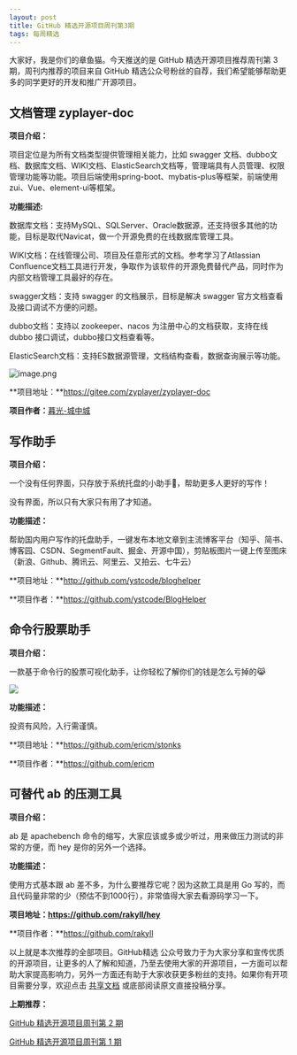 ```yaml
---
layout: post
title: GitHub 精选开源项目周刊第3期
tags: 每周精选
---
```


大家好，我是你们的章鱼猫。今天推送的是 GitHub 精选开源项目推荐周刊第 3 期，周刊内推荐的项目来自 GitHub 精选公众号粉丝的自荐，我们希望能够帮助更多的同学更好的开发和推广开源项目。

## 文档管理 zyplayer-doc
**项目介绍：**

项目定位是为所有文档类型提供管理相关能力，比如 swagger 文档、dubbo文档、数据库文档、WIKI文档、ElasticSearch文档等，管理端具有人员管理、权限管理功能等功能。项目后端使用spring-boot、mybatis-plus等框架，前端使用zui、Vue、element-ui等框架。

**功能描述:**

数据库文档：支持MySQL、SQLServer、Oracle数据源，还支持很多其他的功能，目标是取代Navicat，做一个开源免费的在线数据库管理工具。

WIKI文档：在线管理公司、项目及任意形式的文档。参考学习了Atlassian Confluence文档工具进行开发，争取作为该软件的开源免费替代产品，同时作为内部文档管理工具最好的存在。

swagger文档：支持 swagger 的文档展示，目标是解决 swagger 官方文档查看及接口调试不方便的问题。

dubbo文档：支持以 zookeeper、nacos 为注册中心的文档获取，支持在线 dubbo 接口调试，dubbo接口文档查看等。

ElasticSearch文档：支持ES数据源管理，文档结构查看，数据查询展示等功能。

![image.png](https://cdn.nlark.com/yuque/0/2020/png/1285879/1589017756158-2086278e-2528-4dbc-ad93-e549f7b557d2.png)

**项目地址：**https://gitee.com/zyplayer/zyplayer-doc

**项目作者：**[暮光-城中城](https://github.com/jindaxiang)

## 写作助手

**项目介绍：**

一个没有任何界面，只存放于系统托盘的小助手🌝，帮助更多人更好的写作！

没有界面，所以只有大家只有用了才知道。

**功能描述：**

帮助国内用户写作的托盘助手，一键发布本地文章到主流博客平台（知乎、简书、博客园、CSDN、SegmentFault、掘金、开源中国），剪贴板图片一键上传至图床（新浪、Github、腾讯云、阿里云、又拍云、七牛云）

**项目地址：**http://github.com/ystcode/bloghelper

**项目作者：**https://github.com/ystcode/BlogHelper

## 命令行股票助手
**项目介绍：**

一款基于命令行的股票可视化助手，让你轻松了解你们的钱是怎么亏掉的😹

![](https://7465-test-3c9b5e-1-1301419220.tcb.qcloud.la/mac_github_images/compress_terminal_stock.png)



**功能描述：**

投资有风险，入行需谨慎。

**项目地址：**https://github.com/ericm/stonks

**项目作者：**https://github.com/ericm

## 可替代 ab 的压测工具
**项目介绍：**

ab 是 apachebench 命令的缩写，大家应该或多或少听过，用来做压力测试的非常的方便，而 hey 是你的另外一个选择。

**功能描述：**

使用方式基本跟 ab 差不多，为什么要推荐它呢？因为这款工具是用 Go 写的，而且代码量非常的少（预估不到1000行），非常值得大家去看源码学习一下。

**项目地址：https://github.com/rakyll/hey**

**项目作者：**https://github.com/rakyll

以上就是本次推荐的全部项目。GitHub精选 公众号致力于为大家分享和宣传优质的开源项目，让更多的人了解和知道，乃至去使用大家的开源项目，一方面可以帮助大家提高影响力，另外一方面还有助于大家收获更多粉丝的支持。如果你有开项目需要分享，欢迎点击 [共享文档](https://www.yuque.com/g/loonggg/febxd7/wvs0z6/collaborator/join?token=bVhhgBw5Rw0xM0Qj) 或底部阅读原文直接投稿分享。

**上期推荐：**

[GitHub 精选开源项目周刊第 2 期](https://mp.weixin.qq.com/s?__biz=MzA3MzE4ODY0Mg==&mid=2455985136&idx=1&sn=2374645d303295d4802e1f9ed6444ad5&chksm=88852fbdbff2a6abb8820c84534103e05300b7f3449e89e983842c7455c85cc0ea16ed3d7d43&token=1281187693&lang=zh_CN#rd)

[GitHub 精选开源项目周刊第 1 期](https://mp.weixin.qq.com/s?__biz=MzA3MzE4ODY0Mg==&mid=2455984989&idx=1&sn=aaec500b7374fd6dca20c539f0d6a8b7&chksm=88852f10bff2a606fd3da4bc6e177d4b02b1f8033adfd9a88ce718163947a0f576d2ffe7450a&token=148059737&lang=zh_CN#rd)